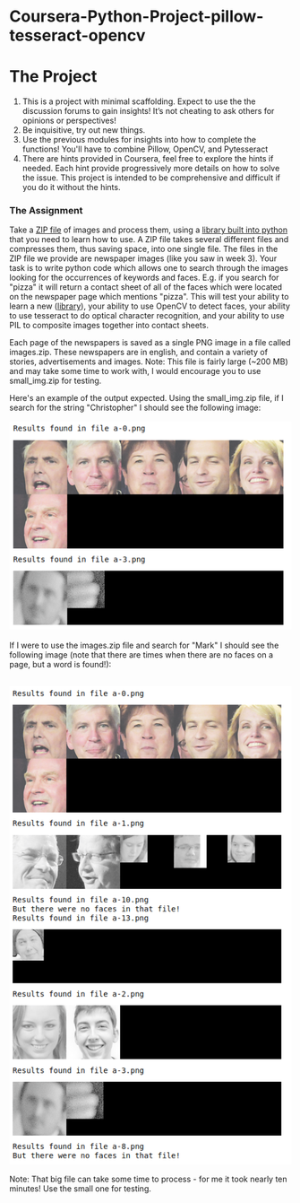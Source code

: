# Coursera-Python-Project-pillow-tesseract-opencv

# The Project #
1. This is a project with minimal scaffolding. Expect to use the the discussion forums to gain insights! It’s not cheating to ask others for opinions or perspectives!
2. Be inquisitive, try out new things.
3. Use the previous modules for insights into how to complete the functions! You'll have to combine Pillow, OpenCV, and Pytesseract
4. There are hints provided in Coursera, feel free to explore the hints if needed. Each hint provide progressively more details on how to solve the issue. This project is intended to be comprehensive and difficult if you do it without the hints.

### The Assignment ###
Take a [ZIP file](https://en.wikipedia.org/wiki/Zip_(file_format)) of images and process them, using a [library built into python](https://docs.python.org/3/library/zipfile.html) that you need to learn how to use. A ZIP file takes several different files and compresses them, thus saving space, into one single file. The files in the ZIP file we provide are newspaper images (like you saw in week 3). Your task is to write python code which allows one to search through the images looking for the occurrences of keywords and faces. E.g. if you search for "pizza" it will return a contact sheet of all of the faces which were located on the newspaper page which mentions "pizza". This will test your ability to learn a new ([library](https://docs.python.org/3/library/zipfile.html)), your ability to use OpenCV to detect faces, your ability to use tesseract to do optical character recognition, and your ability to use PIL to composite images together into contact sheets.

Each page of the newspapers is saved as a single PNG image in a file called images.zip. These newspapers are in english, and contain a variety of stories, advertisements and images. Note: This file is fairly large (~200 MB) and may take some time to work with, I would encourage you to use small_img.zip for testing.

Here's an example of the output expected. Using the small_img.zip file, if I search for the string "Christopher" I should see the following image:
<br>
<br>
![Christopher Search](./small_project.png)
<br>
<br>
If I were to use the images.zip file and search for "Mark" I should see the following image (note that there are times when there are no faces on a page, but a word is found!):
<br>
<br>

![Mark Search](./large_project.png)



Note: That big file can take some time to process - for me it took nearly ten minutes! Use the small one for testing.
